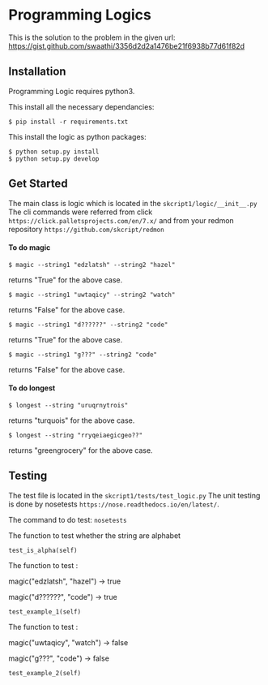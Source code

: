 # Programming Logics

This is the solution to the problem in the given url: https://gist.github.com/swaathi/3356d2d2a1476be21f6938b77d61f82d

## Installation
Programming Logic requires python3.

This install all the necessary dependancies:
```
$ pip install -r requirements.txt
```

This install the logic as python packages:
```
$ python setup.py install
$ python setup.py develop
```


## Get Started
The main class is logic which is located in the `skcript1/logic/__init__.py`
The cli commands were referred from click `https://click.palletsprojects.com/en/7.x/` and from your redmon repository `https://github.com/skcript/redmon`

#### To do magic

```
$ magic --string1 "edzlatsh" --string2 "hazel"
```
returns "True" for the above case.



```
$ magic --string1 "uwtaqicy" --string2 "watch"
```
returns "False" for the above case.



```
$ magic --string1 "d??????" --string2 "code"
```
returns "True" for the above case.



```
$ magic --string1 "g???" --string2 "code"
```
returns "False" for the above case.



#### To do longest

```
$ longest --string "uruqrnytrois"
```
returns "turquois" for the above case.

```
$ longest --string "rryqeiaegicgeo??"
```
returns "greengrocery" for the above case.

## Testing
The test file is located in the `skcript1/tests/test_logic.py`
The unit testing is done by nosetests `https://nose.readthedocs.io/en/latest/`. 

The command to do test:
``
nosetests
``

The function to test whether the string are alphabet
```
test_is_alpha(self)
````
The function to test : 

magic("edzlatsh", "hazel") -> true

magic("d??????", "code") -> true
```
test_example_1(self)
```
The function to test : 

magic("uwtaqicy", "watch") -> false

magic("g???", "code") -> false

```
test_example_2(self)
```
